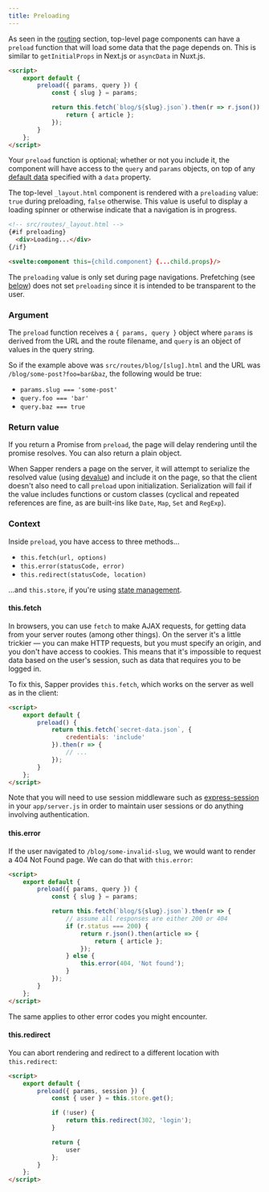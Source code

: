 ```yaml
---
title: Preloading
---
```


As seen in the [routing](guide#routing) section, top-level page components can have a `preload` function that will load some data that the page depends on. This is similar to `getInitialProps` in Next.js or `asyncData` in Nuxt.js.

```html
<script>
	export default {
		preload({ params, query }) {
			const { slug } = params;

			return this.fetch(`blog/${slug}.json`).then(r => r.json()).then(article => {
				return { article };
			});
		}
	};
</script>
```

Your `preload` function is optional; whether or not you include it, the component will have access to the `query` and `params` objects, on top of any [default data](https://svelte.technology/guide#default-data) specified with a `data` property.

The top-level `_layout.html` component is rendered with a `preloading` value: `true` during preloading, `false` otherwise. This value is useful to display a loading spinner or otherwise indicate that a navigation is in progress.

```html
<!-- src/routes/_layout.html -->
{#if preloading}
  <div>Loading...</div>
{/if}

<svelte:component this={child.component} {...child.props}/>
```

The `preloading` value is only set during page navigations. Prefetching (see [below](guide#prefetching)) does not set `preloading` since it is intended to be transparent to the user.

### Argument

The `preload` function receives a `{ params, query }` object where `params` is derived from the URL and the route filename, and `query` is an object of values in the query string.

So if the example above was `src/routes/blog/[slug].html` and the URL was `/blog/some-post?foo=bar&baz`, the following would be true:

* `params.slug === 'some-post'`
* `query.foo === 'bar'`
* `query.baz === true`


### Return value

If you return a Promise from `preload`, the page will delay rendering until the promise resolves. You can also return a plain object.

When Sapper renders a page on the server, it will attempt to serialize the resolved value (using [devalue](https://github.com/Rich-Harris/devalue)) and include it on the page, so that the client doesn't also need to call `preload` upon initialization. Serialization will fail if the value includes functions or custom classes (cyclical and repeated references are fine, as are built-ins like `Date`, `Map`, `Set` and `RegExp`).

### Context

Inside `preload`, you have access to three methods...

* `this.fetch(url, options)`
* `this.error(statusCode, error)`
* `this.redirect(statusCode, location)`

...and `this.store`, if you're using [state management](guide#state-management).


#### this.fetch

In browsers, you can use `fetch` to make AJAX requests, for getting data from your server routes (among other things). On the server it's a little trickier — you can make HTTP requests, but you must specify an origin, and you don't have access to cookies. This means that it's impossible to request data based on the user's session, such as data that requires you to be logged in.

To fix this, Sapper provides `this.fetch`, which works on the server as well as in the client:

```html
<script>
	export default {
		preload() {
			return this.fetch(`secret-data.json`, {
				credentials: 'include'
			}).then(r => {
				// ...
			});
		}
	};
</script>
```

Note that you will need to use session middleware such as [express-session](https://github.com/expressjs/session) in your `app/server.js` in order to maintain user sessions or do anything involving authentication.


#### this.error

If the user navigated to `/blog/some-invalid-slug`, we would want to render a 404 Not Found page. We can do that with `this.error`:

```html
<script>
	export default {
		preload({ params, query }) {
			const { slug } = params;

			return this.fetch(`blog/${slug}.json`).then(r => {
				// assume all responses are either 200 or 404
				if (r.status === 200) {
					return r.json().then(article => {
						return { article };
					});
				} else {
					this.error(404, 'Not found');
				}
			});
		}
	};
</script>
```

The same applies to other error codes you might encounter.


#### this.redirect

You can abort rendering and redirect to a different location with `this.redirect`:

```html
<script>
	export default {
		preload({ params, session }) {
			const { user } = this.store.get();

			if (!user) {
				return this.redirect(302, 'login');
			}

			return {
				user
			};
		}
	};
</script>
```
